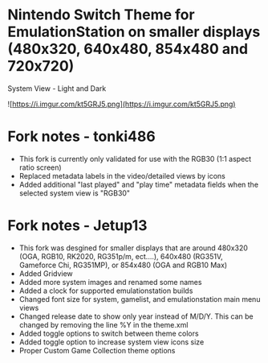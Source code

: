 # Nintendo Switch Theme for EmulationStation on smaller displays (480x320, 640x480, 854x480 and 720x720)

System View - Light and Dark

![https://i.imgur.com/kt5GRJ5.png](https://i.imgur.com/kt5GRJ5.png)

# Fork notes - tonki486
- This fork is currently only validated for use with the RGB30 (1:1 aspect ratio screen)
- Replaced metadata labels in the video/detailed views by icons
- Added additional "last played" and "play time" metadata fields when the selected system view is "RGB30"

# Fork notes - Jetup13
- This fork was desgined for smaller displays that are around 480x320 (OGA, RGB10, RK2020, RG351p/m, ect....), 640x480 (RG351V, Gameforce Chi, RG351MP), or 854x480 (OGA and RGB10 Max)
- Added Gridview
- Added more system images and renamed some names
- Added a clock for supported emulationstation builds
- Changed font size for system, gamelist, and emulationstation main menu views
- Changed release date to show only year instead of M/D/Y. This can be changed by removing the line <format>%Y</format> in the theme.xml
- Added toggle options to switch between theme colors
- Added toggle option to increase system view icons size
- Proper Custom Game Collection theme options 
